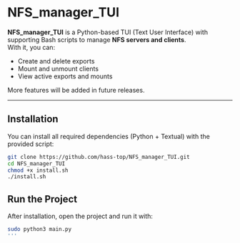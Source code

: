 # NFS_manager_TUI  

**NFS_manager_TUI** is a Python-based TUI (Text User Interface) with supporting Bash scripts to manage **NFS servers and clients**.  
With it, you can:  
- Create and delete exports  
- Mount and unmount clients  
- View active exports and mounts  

More features will be added in future releases.  

---

## Installation  

You can install all required dependencies (Python + Textual) with the provided script:  

```bash
git clone https://github.com/hass-top/NFS_manager_TUI.git
cd NFS_manager_TUI
chmod +x install.sh
./install.sh
```
## Run the Project  

After installation, open the project and run it with:  

```bash
sudo python3 main.py
'''



